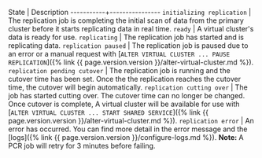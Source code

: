 State      | Description
-----------+----------------
`initializing replication` | The replication job is completing the initial scan of data from the primary cluster before it starts replicating data in real time.
`ready` | A virtual cluster's data is ready for use.
`replicating` | The replication job has started and is replicating data.
`replication paused` | The replication job is paused due to an error or a manual request with [`ALTER VIRTUAL CLUSTER ... PAUSE REPLICATION`]({% link {{ page.version.version }}/alter-virtual-cluster.md %}).
`replication pending cutover` | The replication job is running and the cutover time has been set. Once the the replication reaches the cutover time, the cutover will begin automatically.
`replication cutting over` | The job has started cutting over. The cutover time can no longer be changed. Once cutover is complete, A virtual cluster will be available for use with [`ALTER VIRTUAL CLUSTER ... START SHARED SERVICE`]({% link {{ page.version.version }}/alter-virtual-cluster.md %}).
`replication error` | An error has occurred. You can find more detail in the error message and the [logs]({% link {{ page.version.version }}/configure-logs.md %}). **Note:** A PCR job will retry for 3 minutes before failing.
